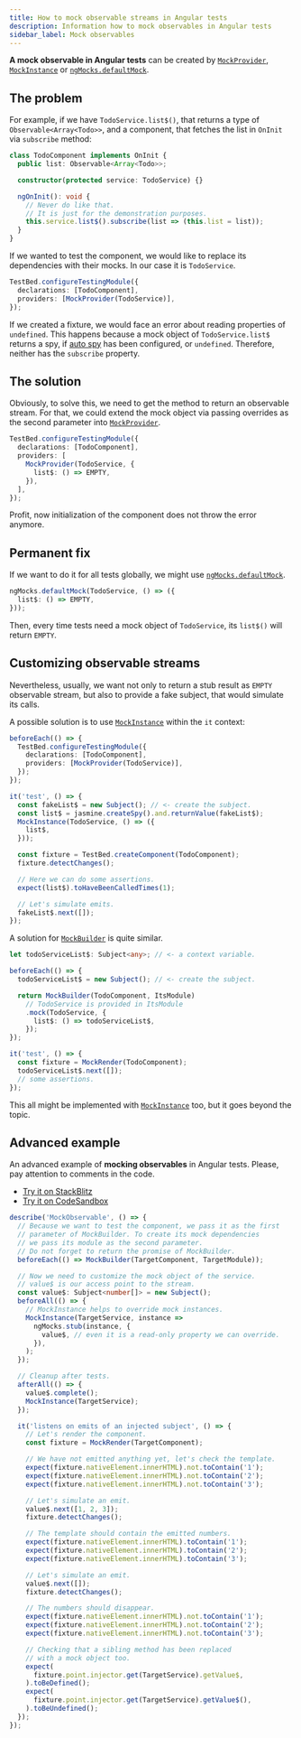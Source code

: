 ```yaml
---
title: How to mock observable streams in Angular tests
description: Information how to mock observables in Angular tests
sidebar_label: Mock observables
---
```


**A mock observable in Angular tests** can be created by
[`MockProvider`](../api/MockProvider.md),
[`MockInstance`](../api/MockInstance.md) or
[`ngMocks.defaultMock`](../api/ngMocks/defaultMock.md).

## The problem

For example, if we have `TodoService.list$()`,
that returns a type of `Observable<Array<Todo>>`,
and a component,
that fetches the list in `OnInit` via `subscribe` method:

```ts
class TodoComponent implements OnInit {
  public list: Observable<Array<Todo>>;

  constructor(protected service: TodoService) {}

  ngOnInit(): void {
    // Never do like that.
    // It is just for the demonstration purposes.
    this.service.list$().subscribe(list => (this.list = list));
  }
}
```

If we wanted to test the component, we would like to replace its dependencies with their mocks.
In our case it is `TodoService`.

```ts
TestBed.configureTestingModule({
  declarations: [TodoComponent],
  providers: [MockProvider(TodoService)],
});
```

If we created a fixture, we would face an error about reading properties of `undefined`. This happens because a mock object of `TodoService.list$`
returns a spy, if [auto spy](auto-spy.md) has been configured, or `undefined`. Therefore, neither has the `subscribe` property.

## The solution

Obviously, to solve this, we need to get the method to return an observable stream.
For that, we could extend the mock object via passing overrides as the second parameter into [`MockProvider`](../api/MockProvider.md).

```ts
TestBed.configureTestingModule({
  declarations: [TodoComponent],
  providers: [
    MockProvider(TodoService, {
      list$: () => EMPTY,
    }),
  ],
});
```

Profit, now initialization of the component does not throw the error anymore.

## Permanent fix

If we want to do it for all tests globally, we might use [`ngMocks.defaultMock`](../api/ngMocks/defaultMock.md).

```ts
ngMocks.defaultMock(TodoService, () => ({
  list$: () => EMPTY,
}));
```

Then, every time tests need a mock object of `TodoService`, its `list$()` will return `EMPTY`.

## Customizing observable streams

Nevertheless, usually, we want not only to return a stub result as `EMPTY` observable stream,
but also to provide a fake subject, that would simulate its calls.

A possible solution is to use [`MockInstance`](../api/MockInstance.md) within the `it` context:

```ts
beforeEach(() => {
  TestBed.configureTestingModule({
    declarations: [TodoComponent],
    providers: [MockProvider(TodoService)],
  });
});

it('test', () => {
  const fakeList$ = new Subject(); // <- create the subject.
  const list$ = jasmine.createSpy().and.returnValue(fakeList$);
  MockInstance(TodoService, () => ({
    list$,
  }));

  const fixture = TestBed.createComponent(TodoComponent);
  fixture.detectChanges();

  // Here we can do some assertions.
  expect(list$).toHaveBeenCalledTimes(1);

  // Let's simulate emits.
  fakeList$.next([]);
});
```

A solution for [`MockBuilder`](../api/MockBuilder.md) is quite similar.

```ts
let todoServiceList$: Subject<any>; // <- a context variable.

beforeEach(() => {
  todoServiceList$ = new Subject(); // <- create the subject.

  return MockBuilder(TodoComponent, ItsModule)
    // TodoService is provided in ItsModule
    .mock(TodoService, {
      list$: () => todoServiceList$,
    });
});

it('test', () => {
  const fixture = MockRender(TodoComponent);
  todoServiceList$.next([]);
  // some assertions.
});
```

This all might be implemented with [`MockInstance`](../api/MockInstance.md) too,
but it goes beyond the topic.

## Advanced example

An advanced example of **mocking observables** in Angular tests.
Please, pay attention to comments in the code.

- [Try it on StackBlitz](https://stackblitz.com/github/help-me-mom/ng-mocks-sandbox/tree/tests?file=src/examples/MockObservable/test.spec.ts&initialpath=%3Fspec%3DMockObservable)
- [Try it on CodeSandbox](https://codesandbox.io/s/github/help-me-mom/ng-mocks-sandbox/tree/tests?file=/src/examples/MockObservable/test.spec.ts&initialpath=%3Fspec%3DMockObservable)

```ts title="https://github.com/ike18t/ng-mocks/blob/master/examples/MockObservable/test.spec.ts"
describe('MockObservable', () => {
  // Because we want to test the component, we pass it as the first
  // parameter of MockBuilder. To create its mock dependencies
  // we pass its module as the second parameter.
  // Do not forget to return the promise of MockBuilder.
  beforeEach(() => MockBuilder(TargetComponent, TargetModule));

  // Now we need to customize the mock object of the service.
  // value$ is our access point to the stream.
  const value$: Subject<number[]> = new Subject();
  beforeAll(() => {
    // MockInstance helps to override mock instances.
    MockInstance(TargetService, instance =>
      ngMocks.stub(instance, {
        value$, // even it is a read-only property we can override.
      }),
    );
  });

  // Cleanup after tests.
  afterAll(() => {
    value$.complete();
    MockInstance(TargetService);
  });

  it('listens on emits of an injected subject', () => {
    // Let's render the component.
    const fixture = MockRender(TargetComponent);

    // We have not emitted anything yet, let's check the template.
    expect(fixture.nativeElement.innerHTML).not.toContain('1');
    expect(fixture.nativeElement.innerHTML).not.toContain('2');
    expect(fixture.nativeElement.innerHTML).not.toContain('3');

    // Let's simulate an emit.
    value$.next([1, 2, 3]);
    fixture.detectChanges();

    // The template should contain the emitted numbers.
    expect(fixture.nativeElement.innerHTML).toContain('1');
    expect(fixture.nativeElement.innerHTML).toContain('2');
    expect(fixture.nativeElement.innerHTML).toContain('3');

    // Let's simulate an emit.
    value$.next([]);
    fixture.detectChanges();

    // The numbers should disappear.
    expect(fixture.nativeElement.innerHTML).not.toContain('1');
    expect(fixture.nativeElement.innerHTML).not.toContain('2');
    expect(fixture.nativeElement.innerHTML).not.toContain('3');

    // Checking that a sibling method has been replaced
    // with a mock object too.
    expect(
      fixture.point.injector.get(TargetService).getValue$,
    ).toBeDefined();
    expect(
      fixture.point.injector.get(TargetService).getValue$(),
    ).toBeUndefined();
  });
});
```

